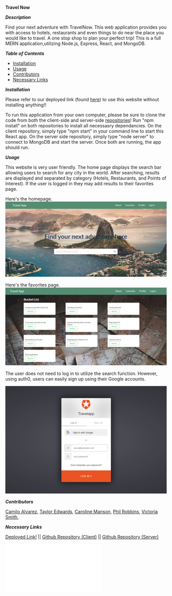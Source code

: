 **Travel Now**

**_Description_**

Find your next adventure with TravelNow. This web application provides you with access to hotels, restaurants and even things to do near the place you would like to travel. A one stop shop to plan your perfect trip!
This is a full MERN application,utilizing Node.js, Express, React, and MongoDB.

**_Table of Contents_**

- [Installation](#Installation)
- [Usage](#Usage)
- [Contributors](#Guidelines)
- [Necessary Links](#More)

<a name="Installation">**_Installation_**</a>

Please refer to our deployed link (found [here](#more)) to use this website without installing anything!!

To run this application from your own computer, please be sure to clone the code from both the client-side and server-side [repositories](#more)! Run "npm install" on both repositories to install all necessasry dependancies. On the client repository, simply type "npm start" in your command line to start this React app. On the server side repository, simply type "node server" to connect to MongoDB and start the server. Once both are running, the app should run.

<a name="Usage">**_Usage_**</a>

This website is very user friendly. The home page displays the search bar allowing users to search for any city in the world. After searching, results are displayed and separated by category (Hotels, Restaurants, and Points of Interest). If the user is logged in they may add results to their favorites page.

Here's the homepage.
![Image of home](./assets/home.png)

Here's the favorites page.
![Image of favorites](./assets/favpg.png)

The user does not need to log in to utilize the search function. However, using auth0, users can easily sign up using their Google accounts.

![Image of login](./assets/login.png)

<a name="Guidelines">**_Contributors_**</a>

[Camilo Alvarez](https://github.com/Melo718),
[Taylor Edwards](www.github.com/tedwar52),
[Caroline Manson](https://github.com/carolinem15),
[Phil Robbins](https://github.com/plrobbins),
[Victoria Smith](https://github.com/Vsmith408),

<a name="More">**_Necessary Links_**</a>

[Deployed Link!](https://projecttravelnow.netlify.app/) ||
[Github Repository (Client)](https://github.com/Vsmith408/Project3-client) ||
[Github Repository (Server)](https://github.com/carolinem15/project3)

![PowerPoint Presentation](./assets/TravelNow.pdf)
